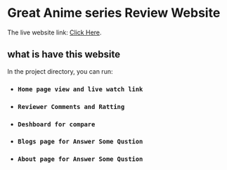 # Great Anime series Review Website

The live website link: [Click Here](https://adventure-anime-yebenling.netlify.app/).

## what is have this website 

In the project directory, you can run:

- ### `Home page view and live watch link`

- ### `Reviewer Comments and Ratting`

- ### `Deshboard for compare`

- ### `Blogs page for Answer Some Qustion`

- ### `About page for Answer Some Qustion`
